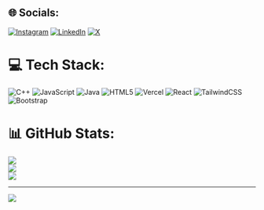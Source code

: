 
## 🌐 Socials:
[![Instagram](https://img.shields.io/badge/Instagram-%23E4405F.svg?logo=Instagram&logoColor=white)](https://instagram.com/meetoza30) [![LinkedIn](https://img.shields.io/badge/LinkedIn-%230077B5.svg?logo=linkedin&logoColor=white)](https://linkedin.com/in/meetoza30) [![X](https://img.shields.io/badge/X-black.svg?logo=X&logoColor=white)](https://x.com/immeetoza) 

# 💻 Tech Stack:
![C++](https://img.shields.io/badge/c++-%2300599C.svg?style=for-the-badge&logo=c%2B%2B&logoColor=white) ![JavaScript](https://img.shields.io/badge/javascript-%23323330.svg?style=for-the-badge&logo=javascript&logoColor=%23F7DF1E) ![Java](https://img.shields.io/badge/java-%23ED8B00.svg?style=for-the-badge&logo=openjdk&logoColor=white) ![HTML5](https://img.shields.io/badge/html5-%23E34F26.svg?style=for-the-badge&logo=html5&logoColor=white) ![Vercel](https://img.shields.io/badge/vercel-%23000000.svg?style=for-the-badge&logo=vercel&logoColor=white) ![React](https://img.shields.io/badge/react-%2320232a.svg?style=for-the-badge&logo=react&logoColor=%2361DAFB) ![TailwindCSS](https://img.shields.io/badge/tailwindcss-%2338B2AC.svg?style=for-the-badge&logo=tailwind-css&logoColor=white) ![Bootstrap](https://img.shields.io/badge/bootstrap-%238511FA.svg?style=for-the-badge&logo=bootstrap&logoColor=white)
# 📊 GitHub Stats:
![](https://github-readme-stats.vercel.app/api?username=meetoza30&theme=dark&hide_border=false&include_all_commits=true&count_private=false)<br/>
![](https://github-readme-streak-stats.herokuapp.com/?user=meetoza30&theme=dark&hide_border=false)<br/>
![](https://github-readme-stats.vercel.app/api/top-langs/?username=meetoza30&theme=dark&hide_border=false&include_all_commits=true&count_private=false&layout=compact)


---
[![](https://visitcount.itsvg.in/api?id=meetoza30&icon=0&color=0)](https://visitcount.itsvg.in)

<!-- Proudly created with GPRM ( https://gprm.itsvg.in ) -->
